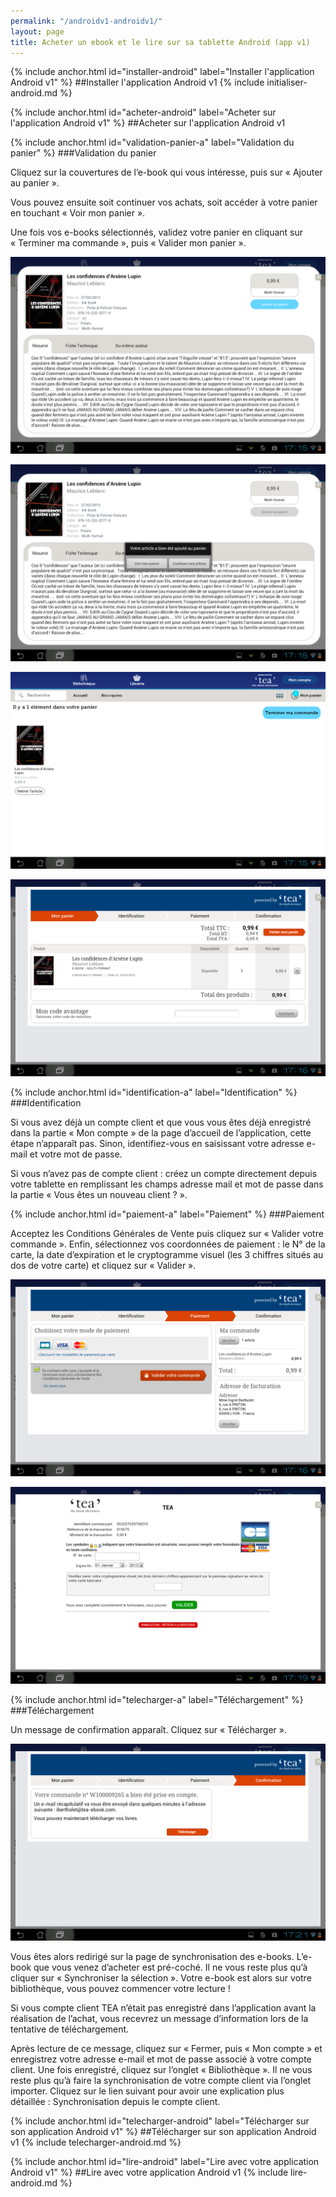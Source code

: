 ```yaml
---
permalink: "/androidv1-androidv1/"
layout: page
title: Acheter un ebook et le lire sur sa tablette Android (app v1)
---
```


{% include anchor.html id="installer-android" label="Installer l'application Android v1" %}
##Installer l'application Android v1
{% include initialiser-android.md %}

{% include anchor.html id="acheter-android" label="Acheter sur l'application Android v1" %}
##Acheter sur l'application Android v1

{% include anchor.html id="validation-panier-a" label="Validation du panier" %}
###Validation du panier

Cliquez sur la couvertures de l’e-book qui vous intéresse, puis sur « Ajouter au panier ».

Vous pouvez ensuite soit continuer vos achats, soit accéder à votre panier en touchant « Voir mon panier ».

Une fois vos e-books sélectionnés, validez votre panier en cliquant sur « Terminer ma commande », puis « Valider mon panier ».

![](/images/acheter-tablette-Android-1.png)

![](/images/acheter-tablette-Android-2.png)

![](/images/acheter-tablette-Android-3.png)

![](/images/acheter-tablette-Android-4.png) 

{% include anchor.html id="identification-a" label="Identification" %}
###Identification

Si vous avez déjà un compte client et que vous vous êtes déjà enregistré dans la partie « Mon compte » de la page d’accueil de l’application, cette étape n’apparaît pas. Sinon, identifiez-vous en saisissant votre adresse e-mail et votre mot de passe.

Si vous n’avez pas de compte client : créez un compte directement depuis votre tablette en remplissant les champs adresse mail et mot de passe dans la partie « Vous êtes un nouveau client ? ». 

{% include anchor.html id="paiement-a" label="Paiement" %}
###Paiement

Acceptez les Conditions Générales de Vente puis cliquez sur « Valider votre commande ». Enfin, sélectionnez vos coordonnées de paiement : le N° de la carte, la date d’expiration et le cryptogramme visuel (les 3 chiffres situés au dos de votre carte) et cliquez sur « Valider ».

![](/images/acheter-tablette-Android-5.png)

![](/images/acheter-tablette-Android-6.png)

{% include anchor.html id="telecharger-a" label="Téléchargement" %}
###Téléchargement

Un message de confirmation apparaît. Cliquez sur « Télécharger ».

![](/images/acheter-tablette-Android-7.png)

Vous êtes alors redirigé sur la page de synchronisation des e-books. L’e-book que vous venez d’acheter est pré-coché. Il ne vous reste plus qu’à cliquer sur « Synchroniser la sélection ». Votre e-book est alors sur votre bibliothèque, vous pouvez commencer votre lecture !

<p class="protip">Si vous compte client TEA n’était pas enregistré dans l’application avant la réalisation de l’achat, vous recevrez un message d’information lors de la tentative de téléchargement.</p>

Après lecture de ce message, cliquez sur « Fermer, puis « Mon compte » et enregistrez votre adresse e-mail et mot de passe associé à votre compte client. Une fois enregistré, cliquez sur l’onglet « Bibliothèque ». Il ne vous reste plus qu’à faire la synchronisation de votre compte client via l’onglet importer. Cliquez sur le lien suivant pour avoir une explication plus détaillée : Synchronisation depuis le compte client.

{% include anchor.html id="telecharger-android" label="Télécharger sur son application Android v1" %}
##Télécharger sur son application Android v1
{% include telecharger-android.md %}

{% include anchor.html id="lire-android" label="Lire avec votre application Android v1" %}
##Lire avec votre application Android v1
{% include lire-android.md %}